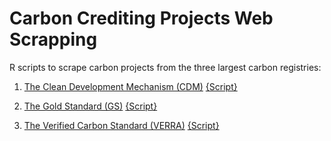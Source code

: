 # Carbon Crediting Projects Web Scrapping
R scripts to scrape carbon projects from the three largest carbon registries:

1. [The Clean Development Mechanism (CDM)](https://cdm.unfccc.int/Projects/projsearch.html) [{Script}](https://github.com/AntonyRono/carbon_crediting_projects_web_scrapping/blob/main/R%20scripts/CDM.R)

1. [The Gold Standard (GS)](https://registry.goldstandard.org/projects) [{Script}](https://github.com/AntonyRono/carbon_crediting_projects_web_scrapping/blob/main/R%20scripts/Gold%20Standard.R)

1. [The Verified Carbon Standard (VERRA)](https://registry.verra.org/app/search/VCS) [{Script}](https://github.com/AntonyRono/carbon_crediting_projects_web_scrapping/blob/main/R%20scripts/VERRA.R)
